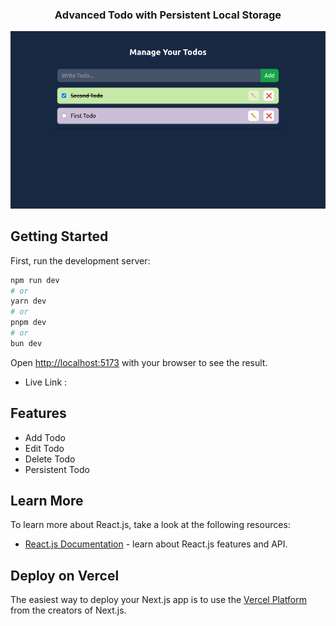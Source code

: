 <h3 align="center">Advanced Todo with Persistent Local Storage</h3>

![](/public/PersistentTodo.png)

## Getting Started

First, run the development server:

```bash
npm run dev
# or
yarn dev
# or
pnpm dev
# or
bun dev
```

Open [http://localhost:5173](http://localhost:5173) with your browser to see the result.

- Live Link : 

## Features

- Add Todo
- Edit Todo
- Delete Todo
- Persistent Todo

## Learn More

To learn more about React.js, take a look at the following resources:

- [React.js Documentation](https://react.dev/) - learn about React.js features and API.

## Deploy on Vercel

The easiest way to deploy your Next.js app is to use the [Vercel Platform](https://vercel.com/new?utm_medium=default-template&filter=next.js&utm_source=create-next-app&utm_campaign=create-next-app-readme) from the creators of Next.js.
